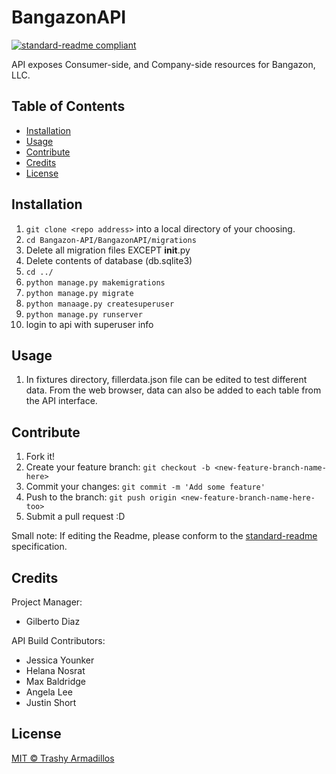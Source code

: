 # BangazonAPI
[![standard-readme compliant](https://img.shields.io/badge/readme%20style-standard-brightgreen.svg?style=flat-square)](https://github.com/RichardLitt/standard-readme)

API exposes Consumer-side, and Company-side resources for Bangazon, LLC.

## Table of Contents

- [Installation](#installation)
- [Usage](#usage)   
- [Contribute](#contribute)
- [Credits](#credits)
- [License](#license)

## Installation
1. ```git clone <repo address>``` into a local directory of your choosing.
2. ```cd Bangazon-API/BangazonAPI/migrations```
3. Delete all migration files EXCEPT __init__.py
4. Delete contents of database (db.sqlite3)
5. ```cd ../```
6. ```python manage.py makemigrations```
7. ```python manage.py migrate```
8. ```python manaage.py createsuperuser```
9. ```python manage.py runserver```
10. login to api with superuser info

## Usage
1. In fixtures directory, fillerdata.json file can be edited to test different data. From the web browser, data can also be added to each table from the API interface.


## Contribute
1. Fork it!
2. Create your feature branch: 
```git checkout -b <new-feature-branch-name-here>```
3. Commit your changes: 
```git commit -m 'Add some feature'```
4. Push to the branch: 
```git push origin <new-feature-branch-name-here-too>```
5. Submit a pull request :D

Small note: If editing the Readme, please conform to the [standard-readme](https://github.com/RichardLitt/standard-readme) specification.

## Credits
Project Manager:
  - Gilberto Diaz

API Build Contributors:
  - Jessica Younker
  - Helana Nosrat
  - Max Baldridge
  - Angela Lee
  - Justin Short

## License
[MIT © Trashy Armadillos](./LICENSE)




